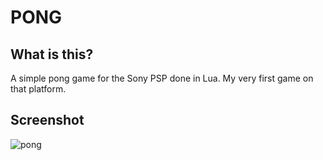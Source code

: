 # PONG

## What is this?
A simple pong game for the Sony PSP done in Lua. My very first game on that platform.

## Screenshot
![pong](https://antoine.sxbn.org/projects/pong/image.jpg)